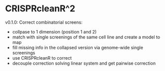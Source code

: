# CRISPRcleanR^2

v0.1.0: Correct combinatorial screens:
- collpase to 1 dimension (position 1 and 2)
- match with single screenings of the same cell line and create a model to map
- fill missing info in the collapsed version via genome-wide single screenings
- use CRISPRcleanR to correct
- decouple correction solving linear system and get pairwise correction
